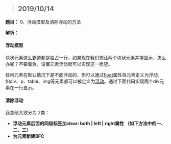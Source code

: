 > ## 2019/10/14

**题目：** 9、浮动模型及清除浮动的方法 

**解析：** 

#### 浮动模型

块状元素这么霸道都是独占一行，如果现在我们想让两个块状元素并排显示，怎么办呢？不要着急，设置元素浮动就可以实现这一愿望。

任何元素在默认情况下是不能浮动的，但可以通过[float](https://link.jianshu.com/?t=http://www.51code.com/)属性将元素定义为浮动，如div、p、table、img等元素都可以被定义为[浮动](https://link.jianshu.com/?t=http://www.51code.com/)。通过下面代码实现两个div元素在一行显示。



#### 清除浮动

我总结大致分为 2类：

- **浮动元素后面的同级标签加clear: both | left | right属性 （如下方法中的一、二、三）**
- **为元素新建BFC**